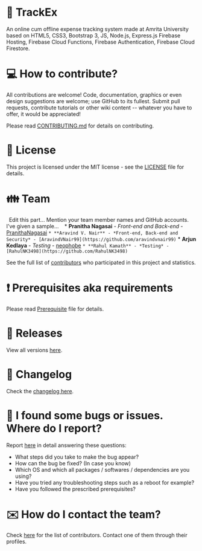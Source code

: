 # :office: TrackEx

An online cum offline expense tracking system made at Amrita University based on HTML5, CSS3, Bootstrap 3, JS, Node.js, Express.js Firebase Hosting, Firebase Cloud Functions, Firebase Authentication, Firebase Cloud Firestore.

# :computer: How to contribute?

All contributions are welcome! Code, documentation, graphics or even design suggestions are welcome; use GitHub to its fullest. Submit pull requests, contribute tutorials or other wiki content -- whatever you have to offer, it would be appreciated!

Please read [CONTRIBUTING.md](https://github.com/PranithaNagasai/TrackEx/blob/master/CONTRIBUTING.md) for details on contributing.

# :scroll: License

This project is licensed under the MIT license - see the [LICENSE](LICENSE) file for details.

# :family: Team

``
``Edit this part... Mention your team member names and GitHub accounts. I've given a sample...
``
`` * **Pranitha Nagasai** - *Front-end and Back-end* - [PranithaNagasai](https://github.com/PranithaNagasai)
`` * **Aravind V. Nair** - *Front-end, Back-end and Security* - [AravindVNair99](https://github.com/aravindvnair99)
`` * **Arjun Kedlaya** - *Testing* - [neophobe](https://github.com/neophobe)
`` * **Rahul Kamath** - *Testing* - [RahulNK3498](https://github.com/RahulNK3498)
``

See the full list of [contributors](https://github.com/PranithaNagasai/TrackEx/graphs/contributors) who participated in this project and statistics.

# :heavy_exclamation_mark: Prerequisites aka requirements

Please read [Prerequisite](Prerequisite.md) file for details.

# :bookmark: Releases

View all versions [here](https://github.com/PranithaNagasai/TrackEx/releases).

# :scroll: Changelog

Check the [changelog here](https://github.com/PranithaNagasai/TrackEx/commits/master).

# :memo: I found some bugs or issues. Where do I report?

Report [here](https://github.com/PranithaNagasai/TrackEx/issues/new/choose) in detail answering these questions:

* What steps did you take to make the bug appear?
* How can the bug be fixed? (In case you know)
* Which OS and which all packages / softwares / dependencies are you using?
* Have you tried any troubleshooting steps such as a reboot for example?
* Have you followed the prescribed prerequisites?

# :envelope: How do I contact the team?

Check [here](https://github.com/PranithaNagasai/TrackEx/graphs/contributors) for the list of contributors. Contact one of them through their profiles.
